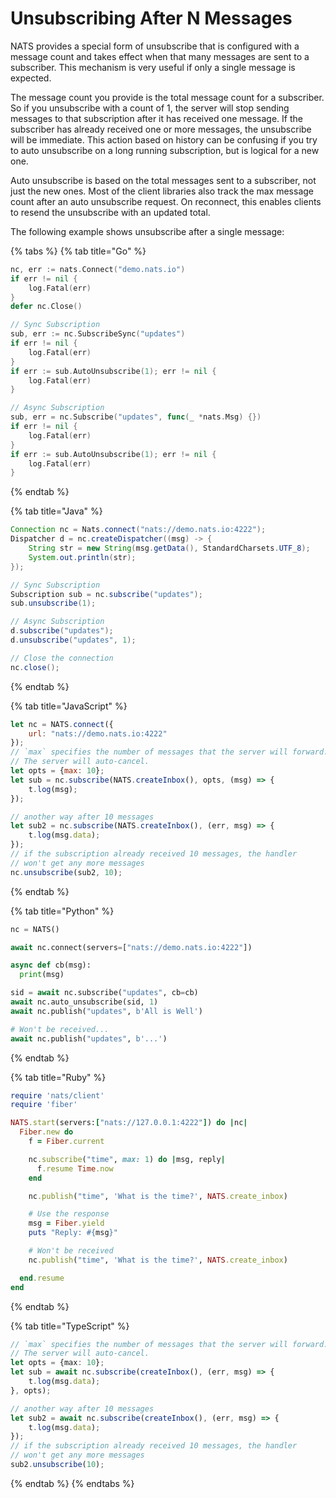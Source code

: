 # Unsubscribing After N Messages

NATS provides a special form of unsubscribe that is configured with a message count and takes effect when that many messages are sent to a subscriber. This mechanism is very useful if only a single message is expected.

The message count you provide is the total message count for a subscriber. So if you unsubscribe with a count of 1, the server will stop sending messages to that subscription after it has received one message. If the subscriber has already received one or more messages, the unsubscribe will be immediate. This action based on history can be confusing if you try to auto unsubscribe on a long running subscription, but is logical for a new one.

Auto unsubscribe is based on the total messages sent to a subscriber, not just the new ones. Most of the client libraries also track the max message count after an auto unsubscribe request. On reconnect, this enables clients to resend the unsubscribe with an updated total. 

The following example shows unsubscribe after a single message:

{% tabs %}
{% tab title="Go" %}
```go
nc, err := nats.Connect("demo.nats.io")
if err != nil {
    log.Fatal(err)
}
defer nc.Close()

// Sync Subscription
sub, err := nc.SubscribeSync("updates")
if err != nil {
    log.Fatal(err)
}
if err := sub.AutoUnsubscribe(1); err != nil {
    log.Fatal(err)
}

// Async Subscription
sub, err = nc.Subscribe("updates", func(_ *nats.Msg) {})
if err != nil {
    log.Fatal(err)
}
if err := sub.AutoUnsubscribe(1); err != nil {
    log.Fatal(err)
}
```
{% endtab %}

{% tab title="Java" %}
```java
Connection nc = Nats.connect("nats://demo.nats.io:4222");
Dispatcher d = nc.createDispatcher((msg) -> {
    String str = new String(msg.getData(), StandardCharsets.UTF_8);
    System.out.println(str);
});

// Sync Subscription
Subscription sub = nc.subscribe("updates");
sub.unsubscribe(1);

// Async Subscription
d.subscribe("updates");
d.unsubscribe("updates", 1);

// Close the connection
nc.close();
```
{% endtab %}

{% tab title="JavaScript" %}
```javascript
let nc = NATS.connect({
    url: "nats://demo.nats.io:4222"
});
// `max` specifies the number of messages that the server will forward.
// The server will auto-cancel.
let opts = {max: 10};
let sub = nc.subscribe(NATS.createInbox(), opts, (msg) => {
    t.log(msg);
});

// another way after 10 messages
let sub2 = nc.subscribe(NATS.createInbox(), (err, msg) => {
    t.log(msg.data);
});
// if the subscription already received 10 messages, the handler
// won't get any more messages
nc.unsubscribe(sub2, 10);
```
{% endtab %}

{% tab title="Python" %}
```python
nc = NATS()

await nc.connect(servers=["nats://demo.nats.io:4222"])

async def cb(msg):
  print(msg)

sid = await nc.subscribe("updates", cb=cb)
await nc.auto_unsubscribe(sid, 1)
await nc.publish("updates", b'All is Well')

# Won't be received...
await nc.publish("updates", b'...')
```
{% endtab %}

{% tab title="Ruby" %}
```ruby
require 'nats/client'
require 'fiber'

NATS.start(servers:["nats://127.0.0.1:4222"]) do |nc|
  Fiber.new do
    f = Fiber.current

    nc.subscribe("time", max: 1) do |msg, reply|
      f.resume Time.now
    end

    nc.publish("time", 'What is the time?', NATS.create_inbox)

    # Use the response
    msg = Fiber.yield
    puts "Reply: #{msg}"

    # Won't be received
    nc.publish("time", 'What is the time?', NATS.create_inbox)

  end.resume
end
```
{% endtab %}

{% tab title="TypeScript" %}
```typescript
// `max` specifies the number of messages that the server will forward.
// The server will auto-cancel.
let opts = {max: 10};
let sub = await nc.subscribe(createInbox(), (err, msg) => {
    t.log(msg.data);
}, opts);

// another way after 10 messages
let sub2 = await nc.subscribe(createInbox(), (err, msg) => {
    t.log(msg.data);
});
// if the subscription already received 10 messages, the handler
// won't get any more messages
sub2.unsubscribe(10);
```
{% endtab %}
{% endtabs %}

